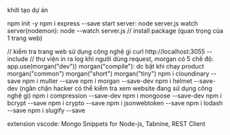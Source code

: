 khởi tạo dự án

npm init -y
npm i express --save
start server: node server.js
watch server(nodemon): node --watch server.js
// install package (quan trọng của 1 trang web)

// kiểm tra trang web sử dụng công nghệ gì
curl http://localhost:3055 --include
// thư viện in ra log khi người dùng request, 
morgan có 5 chế độ: 
app.use(morgan("dev"))
morgan("compile"): dc bật khi chạy product
morgan("common")
morgan("short")
morgan("tiny")
npm i cloundinary --save
npm i multer --save
npm i morgan --save-dev
npm i helmet --save-dev (ngăn chặn hacker có thể kiểm tra xem website đang sử dụng công nghệ gì)
npm i compression --save-dev
npm i mongoose --save-dev 
npm i bcrypt --save
npm i crypto --save
npm i jsonwebtoken --save
npm i lodash --save
npm i slugify --save

extension vscode: Mongo Snippets for Node-js, Tabnine, REST Client
